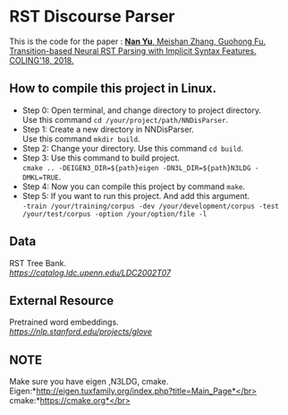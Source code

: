 # RST Discourse Parser #

This is the code for the paper : [<strong>Nan Yu</strong>, Meishan Zhang, Guohong Fu. Transition-based Neural RST Parsing with Implicit Syntax
Features. COLING'18, 2018.](http://aclweb.org/anthology/C18-1047)

## How to compile this project in Linux. ##
* Step 0: Open terminal, and change directory to project directory. </br> Use this command  `cd /your/project/path/NNDisParser`. </br>
* Step 1: Create a new directory in NNDisParser. </br>Use this command `mkdir build`.</br>
* Step 2: Change your directory. Use this command `cd build`. </br>
* Step 3: Use this command to build project.</br> `cmake .. -DEIGEN3_DIR=${path}eigen -DN3L_DIR=${path}N3LDG -DMKL=TRUE`. </br>
* Step 4: Now you can compile this project by command `make`. </br>
* Step 5: If you want to run this project. And add this argument. </br>
`-train /your/training/corpus -dev /your/development/corpus -test /your/test/corpus -option /your/option/file -l` </br>


## Data ##
RST Tree Bank.</br>
*https://catalog.ldc.upenn.edu/LDC2002T07*


## External Resource ##
Pretrained word embeddings.</br>
*https://nlp.stanford.edu/projects/glove*


## NOTE ##
Make sure you have eigen ,N3LDG, cmake. </br>
Eigen:*http://eigen.tuxfamily.org/index.php?title=Main_Page*</br>
cmake:*https://cmake.org*</br>

